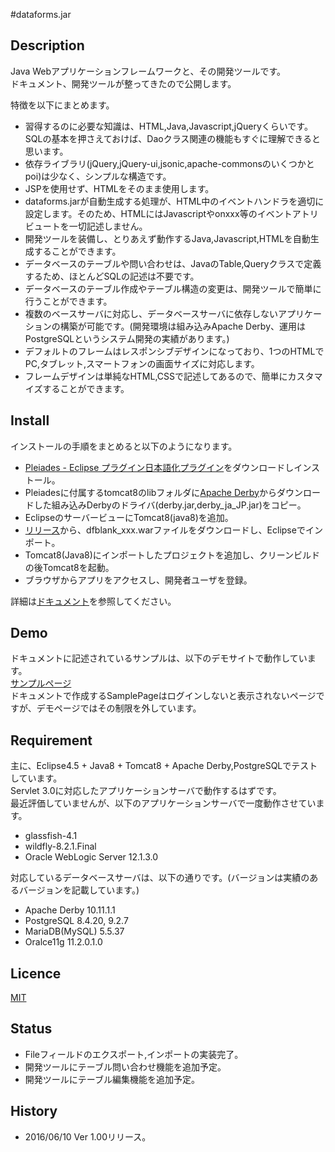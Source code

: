 #dataforms.jar

## Description
Java Webアプリケーションフレームワークと、その開発ツールです。  
ドキュメント、開発ツールが整ってきたので公開します。  

特徴を以下にまとめます。  

* 習得するのに必要な知識は、HTML,Java,Javascript,jQueryくらいです。SQLの基本を押さえておけば、Daoクラス関連の機能もすぐに理解できると思います。
* 依存ライブラリ(jQuery,jQuery-ui,jsonic,apache-commonsのいくつかとpoi)は少なく、シンプルな構造です。
* JSPを使用せず、HTMLをそのまま使用します。
* dataforms.jarが自動生成する処理が、HTML中のイベントハンドラを適切に設定します。そのため、HTMLにはJavascriptやonxxx等のイベントアトリビュートを一切記述しません。
* 開発ツールを装備し、とりあえず動作するJava,Javascript,HTMLを自動生成することができます。
* データベースのテーブルや問い合わせは、JavaのTable,Queryクラスで定義するため、ほとんどSQLの記述は不要です。
* データベースのテーブル作成やテーブル構造の変更は、開発ツールで簡単に行うことができます。
* 複数のベースサーバに対応し、データベースサーバに依存しないアプリケーションの構築が可能です。(開発環境は組み込みApache Derby、運用はPostgreSQLというシステム開発の実績があります。)
* デフォルトのフレームはレスポンシブデザインになっており、1つのHTMLでPC,タブレット,スマートフォンの画面サイズに対応します。
* フレームデザインは単純なHTML,CSSで記述してあるので、簡単にカスタマイズすることができます。

## Install
インストールの手順をまとめると以下のようになります。  

* [Pleiades - Eclipse プラグイン日本語化プラグイン](http://mergedoc.osdn.jp/index.html#pleiades.html)をダウンロードしインストール。
* Pleiadesに付属するtomcat8のlibフォルダに[Apache Derby](https://db.apache.org/derby/)からダウンロードした組み込みDerbyのドライバ(derby.jar,derby_ja_JP.jar)をコピー。
* EclipseのサーバービューにTomcat8(java8)を追加。
* [リリース](https://github.com/takayanagi2087/dataforms/releases)から、dfblank_xxx.warファイルをダウンロードし、Eclipseでインポート。
* Tomcat8(Java8)にインポートしたプロジェクトを追加し、クリーンビルドの後Tomcat8を起動。
* ブラウザからアプリをアクセスし、開発者ユーザを登録。
  
詳細は[ドキュメント](http://woontai.dip.jp/dfsample/dataforms/devtool/page/doc/DocFramePage.df)を参照してください。  
  

## Demo
ドキュメントに記述されているサンプルは、以下のデモサイトで動作しています。  
[サンプルページ](http://woontai.dip.jp/dfsample/sample/page/SamplePage.df)  
ドキュメントで作成するSamplePageはログインしないと表示されないページですが、デモページではその制限を外しています。  

## Requirement
主に、Eclipse4.5 + Java8 + Tomcat8 + Apache Derby,PostgreSQLでテストしています。  
Servlet 3.0に対応したアプリケーションサーバで動作するはずです。  
最近評価していませんが、以下のアプリケーションサーバで一度動作させています。  

* glassfish-4.1  
* wildfly-8.2.1.Final  
* Oracle WebLogic Server 12.1.3.0  

対応しているデータベースサーバは、以下の通りです。(バージョンは実績のあるバージョンを記載しています。)  

* Apache Derby 10.11.1.1
* PostgreSQL 8.4.20, 9.2.7
* MariaDB(MySQL) 5.5.37
* Oralce11g 11.2.0.1.0

## Licence
[MIT](https://github.com/takayanagi2087/dataforms/blob/master/LICENSE)  


## Status
* Fileフィールドのエクスポート,インポートの実装完了。
* 開発ツールにテーブル問い合わせ機能を追加予定。
* 開発ツールにテーブル編集機能を追加予定。


## History
* 2016/06/10 Ver 1.00リリース。


